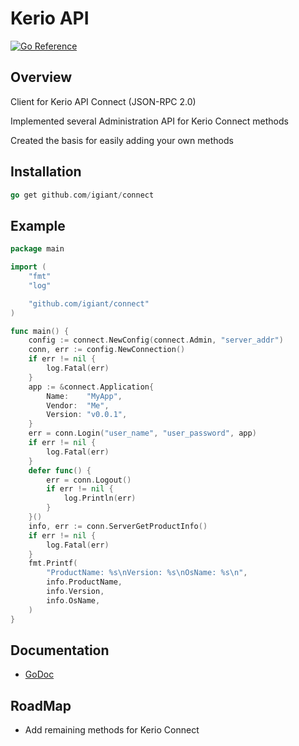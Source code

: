 # Kerio API
[![Go Reference](https://pkg.go.dev/badge/github.com/igiant/connect.svg)](https://pkg.go.dev/github.com/igiant/connect)
## Overview
Client for Kerio API Connect (JSON-RPC 2.0)

Implemented several Administration API for Kerio Connect methods

Created the basis for easily adding your own methods

## Installation
```go
go get github.com/igiant/connect
```

## Example
```go
package main

import (
	"fmt"
	"log"

	"github.com/igiant/connect"
)

func main() {
	config := connect.NewConfig(connect.Admin, "server_addr")
	conn, err := config.NewConnection()
	if err != nil {
		log.Fatal(err)
	}
	app := &connect.Application{
		Name:    "MyApp",
		Vendor:  "Me",
		Version: "v0.0.1",
	}
	err = conn.Login("user_name", "user_password", app)
	if err != nil {
		log.Fatal(err)
	}
	defer func() {
		err = conn.Logout()
		if err != nil {
			log.Println(err)
		}
	}()
	info, err := conn.ServerGetProductInfo()
	if err != nil {
		log.Fatal(err)
	}
	fmt.Printf(
		"ProductName: %s\nVersion: %s\nOsName: %s\n",
		info.ProductName,
		info.Version,
		info.OsName,
	)
}
```
## Documentation
* [GoDoc](http://godoc.org/github.com/igiant/connect)

## RoadMap
* Add remaining methods for Kerio Connect
